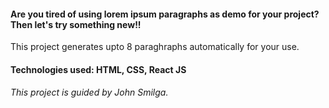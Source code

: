 #### Are you tired of using lorem ipsum paragraphs as demo for your project? Then let's try something new!!

This project generates upto 8 paraghraphs automatically for your use.

#### Technologies used: HTML, CSS, React JS

###### This project is guided by John Smilga.


